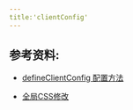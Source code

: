 ```yaml
---
title:'clientConfig'
---
```


## 参考资料:


- [defineClientConfig 配置方法](https://vuepress.github.io/zh/advanced/cookbook/usage-of-client-config.html)


- [全局CSS修改](./plugins/globalCSS.md)